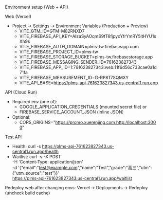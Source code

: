 Environment setup (Web + API)

Web (Vercel)
- Project → Settings → Environment Variables (Production + Preview)
  - VITE_GTM_ID=GTM-M82RNXD7
  - VITE_FIREBASE_API_KEY=AIzaSyAOqmS9tT6fjpyoYfrYmRY5itHYU1sXh9s
  - VITE_FIREBASE_AUTH_DOMAIN=plms-tw.firebaseapp.com
  - VITE_FIREBASE_PROJECT_ID=plms-tw
  - VITE_FIREBASE_STORAGE_BUCKET=plms-tw.firebasestorage.app
  - VITE_FIREBASE_MESSAGING_SENDER_ID=761623827343
  - VITE_FIREBASE_APP_ID=1:761623827343:web:11f6d56c733cae0a1d71fa
  - VITE_FIREBASE_MEASUREMENT_ID=G-RP8T7SQMXY
  - VITE_API_BASE=https://plms-api-761623827343.us-central1.run.app

API (Cloud Run)
- Required env (one of):
  - GOOGLE_APPLICATION_CREDENTIALS (mounted secret file) or
  - FIREBASE_SERVICE_ACCOUNT_JSON (inline JSON)
- Optional:
  - CORS_ORIGINS="https://promo.xuerenjing.com,http://localhost:3000"

Test API
- Health: curl -s https://plms-api-761623827343.us-central1.run.app/health
- Waitlist:
  curl -s -X POST \
    -H 'Content-Type: application/json' \
    -d '{"email":"test@example.com","name":"Test","grade":"高三","utm":{"utm_source":"test"}}' \
    https://plms-api-761623827343.us-central1.run.app/waitlist

Redeploy web after changing envs: Vercel → Deployments → Redeploy (uncheck build cache)

